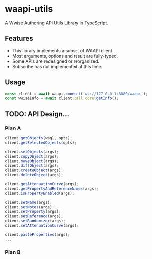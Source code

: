 # waapi-utils

A Wwise Authoring API Utils Library in TypeScript.

## Features

- This library implements a subset of WAAPI client.
- Most arguments, options and result are fully-typed.
- Some APIs are redesigned or reorganized.
- Subscribe has not implemented at this time.

## Usage

```ts
const client = await waapi.connect('ws://127.0.0.1:8080/waapi');
const wwiseInfo = await client.call.core.getInfo();
```

## TODO: API Design...

### Plan A

```ts
client.getObjects(waql, opts);
client.getSelectedObjects(opts);

client.setObjects(args);
client.copyObject(args);
client.moveObject(args);
client.diffObject(args);
client.createObject(args);
client.deleteObject(args);

client.getAttenuationCurve(args);
client.getPropertyAndReferenceNames(args);
client.isPropertyEnabled(args);

client.setName(args);
client.setNotes(args);
client.setProperty(args);
client.setReference(args);
client.setRandomizer(args);
client.setAttenuationCurve(args);

client.pasteProperties(args);
...
```

### Plan B
